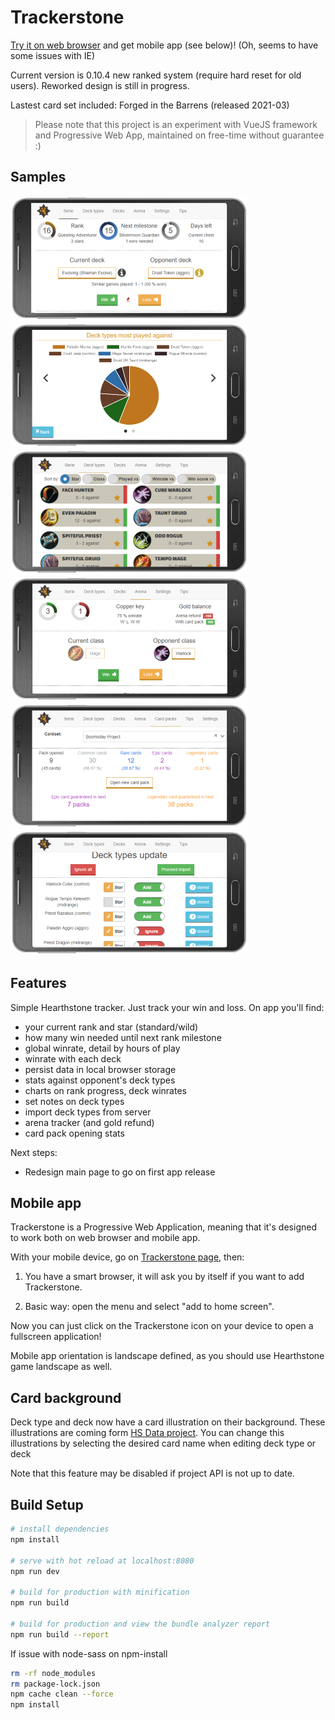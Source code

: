 # Trackerstone

<a target="_blank" href="https://keiwen.github.io/Trackerstone/">Try it on web browser</a> and get mobile app (see below)! (Oh, seems to have some issues with IE)

Current version is 0.10.4 new ranked system (require hard reset for old users).
Reworked design is still in progress.

Lastest card set included: Forged in the Barrens (released 2021-03)

> Please note that this project is an experiment with VueJS framework and Progressive Web App, maintained on free-time without guarantee :)

## Samples
![Serie](https://raw.githubusercontent.com/Keiwen/Trackerstone/master/samples/small/serie.png)
![Graph](https://raw.githubusercontent.com/Keiwen/Trackerstone/master/samples/small/graph.png)
![Deck types](https://raw.githubusercontent.com/Keiwen/Trackerstone/master/samples/small/decktypes.png)
![Arena](https://raw.githubusercontent.com/Keiwen/Trackerstone/master/samples/small/arena.png)
![Cardpack](https://raw.githubusercontent.com/Keiwen/Trackerstone/master/samples/small/cardpack.png)
![DTUS](https://raw.githubusercontent.com/Keiwen/Trackerstone/master/samples/small/dtus.png)

## Features
Simple Hearthstone tracker. Just track your win and loss. On app you'll find:
- your current rank and star (standard/wild)
- how many win needed until next rank milestone
- global winrate, detail by hours of play
- winrate with each deck
- persist data in local browser storage
- stats against opponent's deck types
- charts on rank progress, deck winrates
- set notes on deck types
- import deck types from server
- arena tracker (and gold refund)
- card pack opening stats

Next steps:
- Redesign main page to go on first app release

## Mobile app
Trackerstone is a Progressive Web Application, meaning that it's designed to work both on web browser and mobile app.

With your mobile device, go on <a target="_blank" href="https://keiwen.github.io/Trackerstone/">Trackerstone page</a>, then:

1) You have a smart browser, it will ask you by itself if you want to add Trackerstone.

2) Basic way: open the menu and select "add to home screen".

Now you can just click on the Trackerstone icon on your device to open a fullscreen application!

Mobile app orientation is landscape defined, as you should use Hearthstone game landscape as well.

## Card background
Deck type and deck now have a card illustration on their background.
These illustrations are coming form <a target="_blank" href="https://github.com/HearthSim/hsdata">HS Data project</a>.
You can change this illustrations by selecting the desired card name
when editing deck type or deck

Note that this feature may be disabled if project API is not up to date.

## Build Setup

``` bash
# install dependencies
npm install

# serve with hot reload at localhost:8080
npm run dev

# build for production with minification
npm run build

# build for production and view the bundle analyzer report
npm run build --report
```
If issue with node-sass on npm-install
``` bash
rm -rf node_modules
rm package-lock.json
npm cache clean --force
npm install
```
